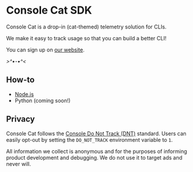 # Console Cat SDK

Console Cat is a drop-in (cat-themed) telemetry solution for CLIs. 

We make it easy to track usage so that you can build a better CLI! 

You can sign up on [our website](https://www.consolecat.dev/).

*\>^•-•^<*
## How-to

* [Node.js](nodejs/README.md)
* Python (coming soon!)

## Privacy

Console Cat follows the [Console Do Not Track (DNT)](https://consoledonottrack.com/) standard. Users can easily opt-out by setting the `DO_NOT_TRACK` environment variable to `1`.

All information we collect is anonymous and for the purposes of informing product development and debugging. We do not use it to target ads and never will.
